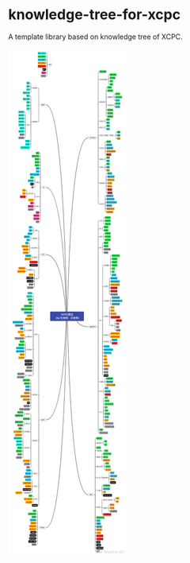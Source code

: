 # knowledge-tree-for-xcpc

A template library based on knowledge tree of XCPC.

![xcpc-tree](./xcpc-tree.jpg)
